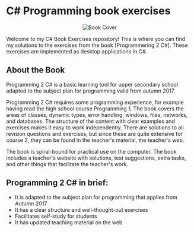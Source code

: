 # C# Programming book exercises

<p align="center">
  <img src="https://www.gleerups.se/gleerups/product/9907/image-thumb__9907__gleerupsProductDetails/40696373-o.webp" alt="Book Cover">
</p>


Welcome to my C# Book Exercises repository! This is where you can find my solutions to the exercises from the book [Programmering 2 C#]. These exercises are implemented as desktop applications in C#.

## About the Book
Programming 2 C# is a basic learning tool for upper secondary school adapted to the subject plan for programming valid from autumn 2017.

Programming 2 C# requires some programming experience, for example having read the high school course Programming 1. The book covers the areas of classes, dynamic types, error handling, windows, files, networks, and databases. The structure of the content with clear examples and exercises makes it easy to work independently. There are solutions to all revision questions and exercises, but since these are quite extensive for course 2, they can be found in the teacher's material, the teacher's web.

The book is spiral-bound for practical use on the computer. The book includes a teacher's website with solutions, test suggestions, extra tasks, and other things that facilitate the teacher's work.

## Programming 2 C# in brief:
- It is adapted to the subject plan for programming that applies from Autumn 2017
- It has a clear structure and well-thought-out exercises
- Facilitates self-study for students
- It has updated teaching material on the web
